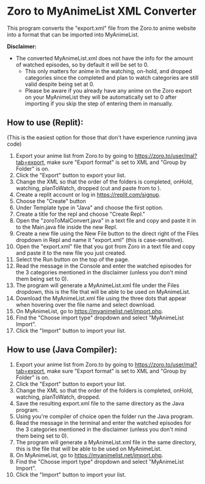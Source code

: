 # Zoro to MyAnimeList XML Converter

This program converts the "export.xml" file from the Zoro.to anime website into a format that can be imported into MyAnimeList.

**Disclaimer:**
- The converted MyAnimeList.xml does not have the info for the amount of watched episodes, so by default it will be set to 0.
    - This only matters for anime in the watching, on-hold, and dropped categories since the completed and plan to watch categories
    are still valid despite being set at 0. 
    - Please be aware if you already have any anime on the Zoro export on your MyAnimeList 
    they will be automatically set to 0 after importing if you skip the step of entering them in manually.

## How to use (Replit):
(This is the easiest option for those that don't have experience running java code)

1. Export your anime list from Zoro.to by going to https://zoro.to/user/mal?tab=export, make sure "Export format" is set to XML and "Group by Folder" is on.
2. Click the "Export" button to export your list.
3. Change the XML so that the order of the folders is completed, onHold, watching, planToWatch, dropped (cut and paste from <folder> to </folder>).
4. Create a replit account or log in https://replit.com/signup.
5. Choose the "Create" button
6. Under Template type in "Java" and choose the first option.
7. Create a title for the repl and choose "Create Repl."
8. Open the "zoroToMalConvert.java" in a text file and copy and paste it in to the Main.java file inside the new Repl.
9. Create a new file using the New File button to the direct right of the Files dropdown in Repl and name it "export.xml" (this is case-sensitive).
10. Open the "export.xml" file that you got from Zoro in a text file and copy and paste it to the new file you just created.
11. Select the Run button on the top of the page.
12. Read the message in the Console and enter the watched episodes for the 3 categories mentioned in the disclaimer (unless you don't mind them being set to 0).
13. The program will generate a MyAnimeList.xml file under the Files dropdown, this is the file that will be able to be used on MyAnimeList.
14. Download the MyAnimeList.xml file using the three dots that appear when hovering over the file name and select download.
15. On MyAnimeList, go to https://myanimelist.net/import.php.
16. Find the "Choose import type" dropdown and select "MyAnimeList Import".
17. Click the "Import" button to import your list.

## How to use (Java Compiler):

1. Export your anime list from Zoro.to by going to https://zoro.to/user/mal?tab=export, make sure "Export format" is set to XML and "Group by Folder" is on.
2. Click the "Export" button to export your list.
3. Change the XML so that the order of the folders is completed, onHold, watching, planToWatch, dropped.
4. Save the resulting export.xml file to the same directory as the Java program.
5. Using you're compiler of choice open the folder run the Java program.
6. Read the message in the terminal and enter the watched episodes for the 3 categories mentioned in the disclaimer (unless you don't mind them being set to 0).
7. The program will generate a MyAnimeList.xml file in the same directory, this is the file that will be able to be used on MyAnimeList.
8. On MyAnimeList, go to https://myanimelist.net/import.php.
9. Find the "Choose import type" dropdown and select "MyAnimeList Import".
10. Click the "Import" button to import your list.
